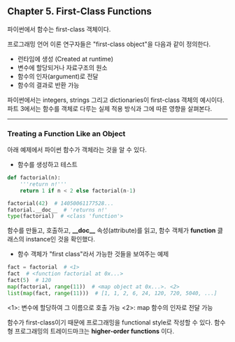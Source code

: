 ## Chapter 5. First-Class Functions

파이썬에서 함수는 first-class 객체이다.

프로그래밍 언어 이론 연구자들은 "first-class object"을 다음과 같이 정의한다.

* 런타임에 생성 (Created at runtime)
* 변수에 할당되거나 자료구조의 원소
* 함수의 인자(argument)로 전달
* 함수의 결과로 반환 가능

파이썬에서는 integers, strings 그리고 dictionaries이 first-class 객체의 예시이다.
파트 3에서는 함수를 객체로 다루는 실제 적용 방식과 그에 따른 영향을 살펴본다.

---

### Treating a Function Like an Object

아래 예제에서 파이썬 함수가 객체라는 것을 알 수 있다.

* 함수를 생성하고 테스트
```python
def factorial(n):
	'''return n!'''
	return 1 if n < 2 else factorial(n-1)

factorial(42)  # 14050061177528...
fatorial.__doc__  # 'returns n!'
type(factorial)  # <class 'function'>
```

함수를 만들고, 호출하고, **\_\_doc\_\_** 속성(attribute)를 읽고, 함수 객체가 **function** 큻래스의 instance인 것을 확인했다.

* 함수 객체가 "first class"라서 가능한 것들을 보여주는 예제
```python
fact = factorial  # <1>
fact  # <function factorial at 0x...>
fact(5)  # 120
map(factorial, range(11))  # <map object at 0x...>. <2>
list(map(fact, range(11)))  # [1, 1, 2, 6, 24, 120, 720, 5040, ...]
```

<1>: 변수에 할당하여 그 이름으로 호출 가능
<2>: map 함수의 인자로 전달 가능

함수가 first-class이기 때문에 프로그래밍을 functional style로 작성할 수 있다.
함수형 프로그래밍의 트레이드마크는 **higher-order functions** 이다.